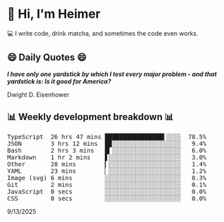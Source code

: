 # 👋 Hi, I'm Heimer

💻 I write code, drink matcha, and sometimes the code even works.

## 😄 Daily Quotes 😄

_**I have only one yardstick by which I test every major problem - and that yardstick is: Is it good for America?**_

Dwight D. Eisenhower



## 📊 Weekly development breakdown 📊

<pre>TypeScript  26 hrs 47 mins ████████████████▍░░░░  78.5%
JSON        3 hrs 12 mins  █▉░░░░░░░░░░░░░░░░░░░   9.4%
Bash        2 hrs 3 mins   █▎░░░░░░░░░░░░░░░░░░░   6.0%
Markdown    1 hr 2 mins    ▋░░░░░░░░░░░░░░░░░░░░   3.0%
Other       28 mins        ▎░░░░░░░░░░░░░░░░░░░░   1.4%
YAML        23 mins        ▏░░░░░░░░░░░░░░░░░░░░   1.2%
Image (svg) 6 mins         ░░░░░░░░░░░░░░░░░░░░░   0.3%
Git         2 mins         ░░░░░░░░░░░░░░░░░░░░░   0.1%
JavaScript  0 secs         ░░░░░░░░░░░░░░░░░░░░░   0.0%
CSS         0 secs         ░░░░░░░░░░░░░░░░░░░░░   0.0%</pre>

9/13/2025